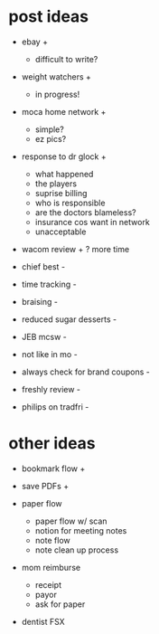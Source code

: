 # post ideas

- ebay + 
     - difficult to write?
- weight watchers + 
     - in progress! 
- moca home network +
     - simple?
     - ez pics?
- response to dr glock +
     - what happened
     - the players
     - suprise billing
     - who is responsible
     - are the doctors blameless?
     - insurance cos want in network
     - unacceptable

- wacom review + ? more time

- chief best - 
- time tracking - 
- braising -
- reduced sugar desserts - 
- JEB mcsw - 
- not like in mo -
- always check for brand coupons -
- freshly review -
- philips on tradfri -

# other ideas
- bookmark flow + 
- save PDFs +
- paper flow
     - paper flow w/ scan
     - notion for meeting notes
     - note flow
     - note clean up process

- mom reimburse
     - receipt
     - payor 
     - ask for paper


- dentist FSX
